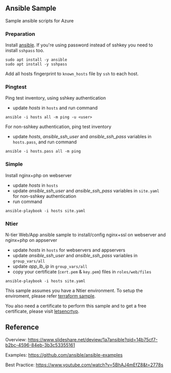 ## Ansible Sample

Sample ansible scripts for Azure

### Preparation

Install [ansible](https://www.ansible.com/). If you're using password instead of sshkey you need to install `sshpass` too.

```
sudo apt install -y ansible
sudo apt install -y sshpass
```

Add all hosts fingerprint to `known_hosts` file by `ssh` to each host.

### Pingtest

Ping test inventory, using sshkey authentication

- update *hosts* in `hosts` and run command

```
ansible -i hosts all -m ping -u <user>
```

For non-sshkey authentication, ping test inventory

- update *hosts*, *ansible_ssh_user* and *ansible_ssh_pass* variables in `hosts.pass`, and run command

```
ansible -i hosts.pass all -m ping 
```

### Simple

Install nginx+php on webserver

- update *hosts* in `hosts`
- update *ansible_ssh_user* and *ansible_ssh_pass* variables in `site.yaml` for non-sshkey authentication
- run command

```
ansible-playbook -i hosts site.yaml
```

### Ntier

N-tier Web/App ansible sample to install/config nginx+ssl on webserver and nginx+php on appserver

- update *hosts* in `hosts` for webservers and appservers
- update *ansible_ssh_user* and *ansible_ssh_pass* variables in `group_vars/all`
- update *app_lb_ip* in `group_vars/all`
- copy your certificate (`cert.pem` & `key.pem`) files in `roles/web/files`

```
ansible-playbook -i hosts site.yaml
```

This sample assumes you have a Ntier environment. To setup the enviroment, please refer [terraform sample](https://github.com/iljoong/azure-terraform).

You also need a certificate to perform this sample and to get a free certificate, please visit [letsencrtyp](https://letsencrypt.org/).

## Reference

Overview: https://www.slideshare.net/deview/1a7ansible?qid=14b75cf7-b2bc-4596-84eb-3b3c53355161

Examples: https://github.com/ansible/ansible-examples

Best Practice: https://www.youtube.com/watch?v=5BhAJ4mEfZ8&t=2778s

